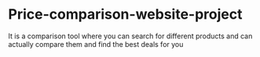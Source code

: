 # Price-comparison-website-project
It is a comparison tool where you can search for different products and can actually compare them and find the best deals for you
